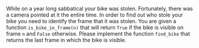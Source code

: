 While on a year long sabbatical your bike was stolen. Fortunately, 
there was a camera pointed at it the entire time. In order to find
out who stole your bike you need to identify the frame that it was stolen.
You are given a function `is_bike_in_frame(n)` that will return `True`
if the bike is visible on frame `n` and `False` otherwise. Please
implement the function `find_bike` that returns the last frame in which
the bike is visible.
